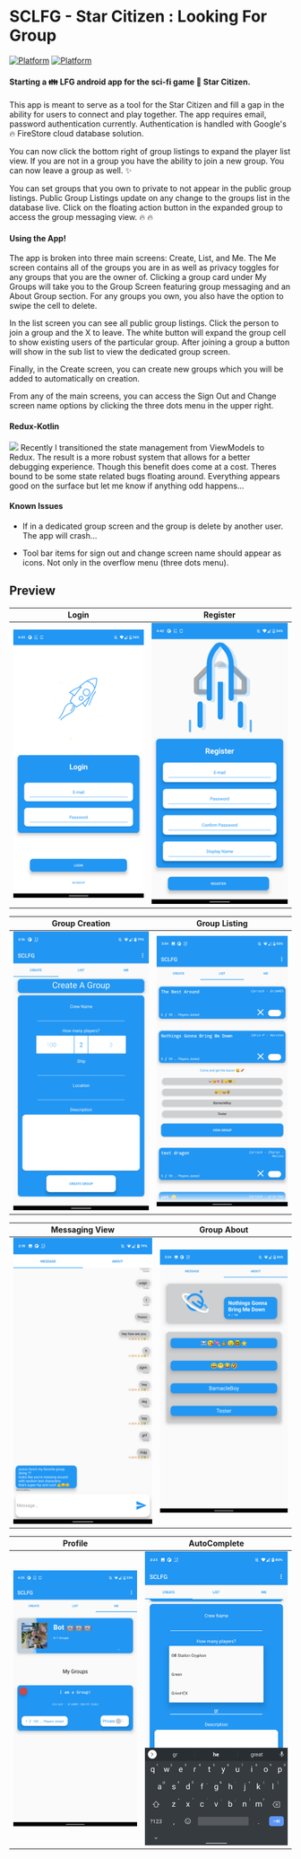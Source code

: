 # SCLFG - Star Citizen : Looking For Group

[![Platform](https://img.shields.io/badge/Platform-Android-brightgreen.svg)](#) [![Platform](https://img.shields.io/badge/Language-Kotlin-yellowgreen.svg)](#)

#### Starting a :family: LFG android app for the sci-fi game :star2: Star Citizen.

This app is meant to serve as a tool for the Star Citizen and fill a gap in the ability for users to connect and play together. The app requires email, password authentication currently. Authentication is handled with Google's :fire: FireStore cloud database solution.

You can now click the bottom right of group listings to expand the player list view. If you are not in a group you have the ability to join a new group. You can now leave a group as well. :sparkles:

You can set groups that you own to private to not appear in the public group listings. Public Group Listings update on any change to the groups list in the database live. Click on the floating action button in the expanded group to access the group messaging view. :fire: :fire:

#### Using the App!

The app is broken into three main screens: Create, List, and Me. The Me screen contains all of the groups you are in as well as privacy toggles for any groups that you are the owner of. Clicking a group card under My Groups will take you to the Group Screen featuring group messaging and an About Group section. For any groups you own, you also have the option to swipe the cell to delete. 

In the list screen you can see all public group listings. Click the person to join a group and the X to leave. The white button will expand the group cell to show existing users of the particular group. After joining a group a button will show in the sub list to view the dedicated group screen. 

Finally, in the Create screen, you can create new groups which you will be added to automatically on creation.

From any of the main screens, you can access the Sign Out and Change screen name options by clicking the three dots menu in the upper right. 

#### Redux-Kotlin
![](https://www.google.com/url?sa=i&url=https%3A%2F%2Freduxkotlin.org%2F&psig=AOvVaw0KbKVCag1ENGe-G90v2iWe&ust=1595484868825000&source=images&cd=vfe&ved=0CAIQjRxqFwoTCJjdw7ia4OoCFQAAAAAdAAAAABAE)
Recently I transitioned the state management from ViewModels to Redux. The result is a more robust system that allows for a better debugging experience. Though this benefit does come at a cost. Theres bound to be some state related bugs floating around. Everything appears good on the surface but let me know if anything odd happens...

#### Known Issues

- If in a dedicated group screen and the group is delete by another user. The app will crash...

- Tool bar items for sign out and change screen name should appear as icons. Not only in the overflow menu (three dots menu).


## Preview

|                                       Login                                        |                                       Register                                        |
| :--------------------------------------------------------------------------------: | :-----------------------------------------------------------------------------------: |
| <img src="https://github.com/Cougargriff/SCLFG/blob/master/.images/lfgLogin.png" > | <img src="https://github.com/Cougargriff/SCLFG/blob/master/.images/lfgRegister.png" > |

|                                   Group Creation                                    |                                   Group Listing                                   |
| :---------------------------------------------------------------------------------: | :-------------------------------------------------------------------------------: |
| <img src="https://github.com/Cougargriff/SCLFG/blob/master/.images/lfgSearch.png" > | <img src="https://github.com/Cougargriff/SCLFG/blob/master/.images/lfgList.png" > |

|                                     Messaging View                                     |                                    Group About                                     |
| :------------------------------------------------------------------------------------: | :--------------------------------------------------------------------------------: |
| <img src="https://github.com/Cougargriff/SCLFG/blob/master/.images/lfgMessaging.png" > | <img src="https://github.com/Cougargriff/SCLFG/blob/master/.images/lfgAbout.png" > |

|                                       Profile                                        |                                       AutoComplete                                        |
| :----------------------------------------------------------------------------------: | :---------------------------------------------------------------------------------------: |
| <img src="https://github.com/Cougargriff/SCLFG/blob/master/.images/lfgProfile.png" > | <img src="https://github.com/Cougargriff/SCLFG/blob/master/.images/lfgAutoComplete.png" > |

